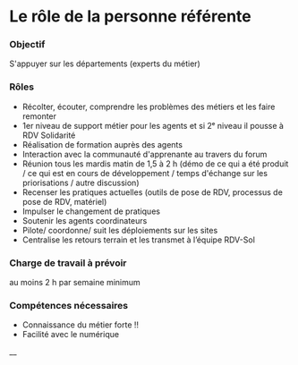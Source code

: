 # Le rôle de la personne référente

### Objectif

S'appuyer sur les départements (experts du métier)

### Rôles

* Récolter, écouter, comprendre les problèmes des métiers et les faire remonter
* 1er niveau de support métier pour les agents et si 2ᵉ niveau il pousse à RDV Solidarité
* Réalisation de formation auprès des agents
* Interaction avec la communauté d'apprenante au travers du forum
* Réunion tous les mardis matin de 1,5 à 2 h (démo de ce qui a été produit / ce qui est en cours de développement / temps d'échange sur les priorisations / autre discussion)
* Recenser les pratiques actuelles (outils de pose de RDV, processus de pose de RDV, matériel)
* Impulser le changement de pratiques
* Soutenir les agents coordinateurs
* Pilote/ coordonne/ suit les déploiements sur les sites
* Centralise les retours terrain et les transmet à l’équipe RDV-Sol

### Charge de travail à prévoir

au moins 2 h par semaine minimum

### Compétences nécessaires

* Connaissance du métier forte !!
* Facilité avec le numérique

\_\_

